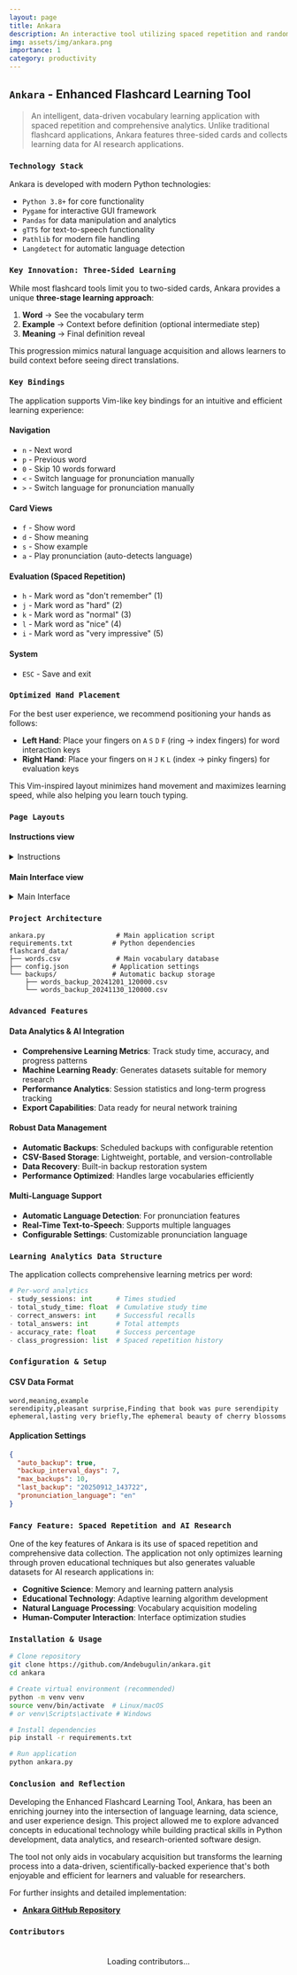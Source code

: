 ```yaml
---
layout: page
title: Ankara
description: An interactive tool utilizing spaced repetition and randomization for effective vocabulary learning.
img: assets/img/ankara.png
importance: 1
category: productivity 
---
```


## `Ankara` - Enhanced Flashcard Learning Tool

> An intelligent, data-driven vocabulary learning application with spaced repetition and comprehensive analytics. Unlike traditional flashcard applications, Ankara features three-sided cards and collects learning data for AI research applications.

### `Technology Stack`

Ankara is developed with modern Python technologies:
- `Python 3.8+` for core functionality
- `Pygame` for interactive GUI framework
- `Pandas` for data manipulation and analytics
- `gTTS` for text-to-speech functionality
- `Pathlib` for modern file handling
- `Langdetect` for automatic language detection

### `Key Innovation: Three-Sided Learning`

While most flashcard tools limit you to two-sided cards, Ankara provides a unique **three-stage learning approach**:

1. **Word** → See the vocabulary term
2. **Example** → Context before definition (optional intermediate step)
3. **Meaning** → Final definition reveal

This progression mimics natural language acquisition and allows learners to build context before seeing direct translations.

### `Key Bindings`

The application supports Vim-like key bindings for an intuitive and efficient learning experience:

#### Navigation
- `n` - Next word
- `p` - Previous word
- `0` - Skip 10 words forward
- `<` - Switch language for pronunciation manually
- `>` - Switch language for pronunciation manually

#### Card Views
- `f` - Show word
- `d` - Show meaning
- `s` - Show example
- `a` - Play pronunciation (auto-detects language)

#### Evaluation (Spaced Repetition)
- `h` - Mark word as "don't remember" (1)
- `j` - Mark word as "hard" (2)
- `k` - Mark word as "normal" (3)
- `l` - Mark word as "nice" (4)
- `i` - Mark word as "very impressive" (5)

#### System
- `ESC` - Save and exit

### `Optimized Hand Placement`

For the best user experience, we recommend positioning your hands as follows:

- **Left Hand**: Place your fingers on `A` `S` `D` `F` (ring → index fingers) for word interaction keys
- **Right Hand**: Place your fingers on `H` `J` `K` `L` (index → pinky fingers) for evaluation keys

This Vim-inspired layout minimizes hand movement and maximizes learning speed, while also helping you learn touch typing.

### `Page Layouts`

#### Instructions view 

<details>
    <summary>Instructions</summary>
    <div class="row justify-content-center">
        <div class="col-md-8">
            {% include figure.liquid path="assets/img/instructions.jpg" title="Instructions" class="img-fluid rounded z-depth-1" %}
        </div>
    </div>
</details>

#### Main Interface view 

<details>
    <summary>Main Interface</summary>
    <div class="row justify-content-center">
        <div class="col-sm-10">
            {% include figure.liquid path="assets/img/main_interface.jpg" title="Main Interface" class="img-fluid rounded z-depth-1" %}
        </div>
    </div>
</details>

### `Project Architecture`

```
ankara.py                  # Main application script
requirements.txt          # Python dependencies
flashcard_data/
├── words.csv              # Main vocabulary database
├── config.json           # Application settings
└── backups/              # Automatic backup storage
    ├── words_backup_20241201_120000.csv
    └── words_backup_20241130_120000.csv
```

### `Advanced Features`

#### Data Analytics & AI Integration
- **Comprehensive Learning Metrics**: Track study time, accuracy, and progress patterns
- **Machine Learning Ready**: Generates datasets suitable for memory research
- **Performance Analytics**: Session statistics and long-term progress tracking
- **Export Capabilities**: Data ready for neural network training

#### Robust Data Management
- **Automatic Backups**: Scheduled backups with configurable retention
- **CSV-Based Storage**: Lightweight, portable, and version-controllable
- **Data Recovery**: Built-in backup restoration system
- **Performance Optimized**: Handles large vocabularies efficiently

#### Multi-Language Support
- **Automatic Language Detection**: For pronunciation features
- **Real-Time Text-to-Speech**: Supports multiple languages
- **Configurable Settings**: Customizable pronunciation language

### `Learning Analytics Data Structure`

The application collects comprehensive learning metrics per word:

```python
# Per-word analytics
- study_sessions: int      # Times studied
- total_study_time: float  # Cumulative study time
- correct_answers: int     # Successful recalls
- total_answers: int       # Total attempts
- accuracy_rate: float     # Success percentage
- class_progression: list  # Spaced repetition history
```

### `Configuration & Setup`

#### CSV Data Format
```csv
word,meaning,example
serendipity,pleasant surprise,Finding that book was pure serendipity
ephemeral,lasting very briefly,The ephemeral beauty of cherry blossoms
```

#### Application Settings
```json
{
  "auto_backup": true,
  "backup_interval_days": 7,
  "max_backups": 10,
  "last_backup": "20250912_143722",
  "pronunciation_language": "en"
}
```

### `Fancy Feature: Spaced Repetition and AI Research`

One of the key features of Ankara is its use of spaced repetition and comprehensive data collection. The application not only optimizes learning through proven educational techniques but also generates valuable datasets for AI research applications in:

- **Cognitive Science**: Memory and learning pattern analysis
- **Educational Technology**: Adaptive learning algorithm development  
- **Natural Language Processing**: Vocabulary acquisition modeling
- **Human-Computer Interaction**: Interface optimization studies

### `Installation & Usage`

```bash
# Clone repository
git clone https://github.com/Andebugulin/ankara.git
cd ankara

# Create virtual environment (recommended)
python -m venv venv
source venv/bin/activate  # Linux/macOS
# or venv\Scripts\activate # Windows

# Install dependencies
pip install -r requirements.txt

# Run application
python ankara.py
```

### `Conclusion and Reflection`

Developing the Enhanced Flashcard Learning Tool, Ankara, has been an enriching journey into the intersection of language learning, data science, and user experience design. This project allowed me to explore advanced concepts in educational technology while building practical skills in Python development, data analytics, and research-oriented software design.

The tool not only aids in vocabulary acquisition but transforms the learning process into a data-driven, scientifically-backed experience that's both enjoyable and efficient for learners and valuable for researchers.

For further insights and detailed implementation:

- **[Ankara GitHub Repository](https://github.com/Andebugulin/ankara)**

### `Contributors`

<div id="contributors-list" style="display: flex; flex-wrap: wrap; justify-content: space-around; padding: 20px;">Loading contributors...</div>

<script>
  async function fetchContributors() {
    const url = 'https://api.github.com/repos/Andebugulin/ankara/contributors';
    const response = await fetch(url);
    const contributors = await response.json();

    const contributorsHtml = contributors.map(contributor =>
      `<div class="contributor" style="margin: 10px; text-align: center;">
        <img src="${contributor.avatar_url}" alt="${contributor.login}" style="width: 100px; height: 100px; border-radius: 50%; display: block; margin: auto;">
        <p><a href="${contributor.html_url}" target="_blank">${contributor.login}</a></p>
      </div>`
    ).join('');

    document.getElementById('contributors-list').innerHTML = contributorsHtml;
  }

  fetchContributors();
</script>